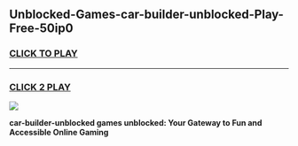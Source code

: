 
## Unblocked-Games-car-builder-unblocked-Play-Free-50ip0
<h3>
<a href="https://premium76.site?title=car-builder-unblocked&ref=21A">CLICK TO PLAY</a></h3>
<hr>

<h3>
<a href="https://premium76.site?title=car-builder-unblocked&ref=21A">CLICK 2 PLAY</a>
  
</h3>

<a href="https://premium76.site?title=car-builder-unblocked&ref=21A"><img src="https://clearcache.store/games.png"></a>


**car-builder-unblocked games unblocked: Your Gateway to Fun and Accessible Online Gaming**
